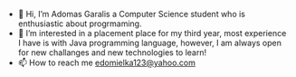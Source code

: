 - 👋 Hi, I’m Adomas Garalis a Computer Science student who is enthusiastic about progrmaming.
- 👀 I’m interested in a placement place for my third year, most experience I have is with Java programming language,
      however, I am always open for new challanges and new technologies to learn!
- 📫 How to reach me edomielka123@yahoo.com

<!---
nonameroses/nonameroses is a ✨ special ✨ repository because its `README.md` (this file) appears on your GitHub profile.
You can click the Preview link to take a look at your changes.
--->
